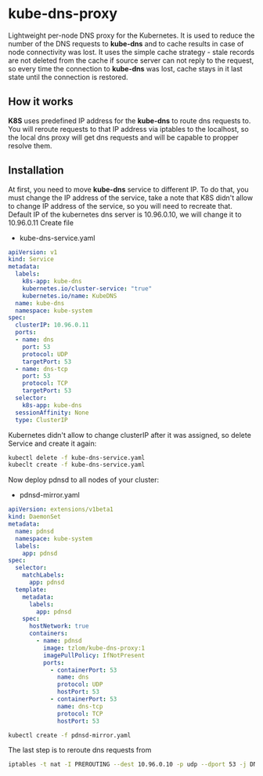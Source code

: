 # kube-dns-proxy
Lightweight per-node DNS proxy for the Kubernetes.
It is used to reduce the number of the DNS requests to **kube-dns** and to cache results in case of node connectivity was lost.
It uses the simple cache strategy - stale records are not deleted from the cache if source server can not reply to the request, so every time the connection to **kube-dns** was lost, cache stays in it last state until the connection is restored.
## How it works
**K8S** uses predefined IP address for the **kube-dns** to route dns requests to.
You will reroute requests to that IP address via iptables to the localhost, so the local dns proxy will get dns requests and will be capable to propper resolve them.
## Installation
At first, you need to move **kube-dns** service to different IP.
To do that, you must change the IP address of the service, take a note that K8S didn't allow to change IP address of the service, so you will need to recreate that.
Default IP of the kubernetes dns server is 10.96.0.10, we will change it to 10.96.0.11
Create file
  - kube-dns-service.yaml
```yaml
apiVersion: v1
kind: Service
metadata:
  labels:
    k8s-app: kube-dns
    kubernetes.io/cluster-service: "true"
    kubernetes.io/name: KubeDNS
  name: kube-dns
  namespace: kube-system
spec:
  clusterIP: 10.96.0.11
  ports:
  - name: dns
    port: 53
    protocol: UDP
    targetPort: 53
  - name: dns-tcp
    port: 53
    protocol: TCP
    targetPort: 53
  selector:
    k8s-app: kube-dns
  sessionAffinity: None
  type: ClusterIP
```
Kubernetes didn't allow to change clusterIP after it was assigned, so delete Service and create it again:
```sh
kubectl delete -f kube-dns-service.yaml
kubeclt create -f kube-dns-service.yaml
```
Now  deploy pdnsd to all nodes of your cluster:
  - pdnsd-mirror.yaml
```yaml
apiVersion: extensions/v1beta1
kind: DaemonSet
metadata:
  name: pdnsd
  namespace: kube-system
  labels:
    app: pdnsd
spec:
  selector:
    matchLabels:
      app: pdnsd
  template:
    metadata:
      labels:
        app: pdnsd
    spec:
      hostNetwork: true
      containers:
        - name: pdnsd
          image: tzlom/kube-dns-proxy:1
          imagePullPolicy: IfNotPresent
          ports:
            - containerPort: 53
              name: dns
              protocol: UDP
              hostPort: 53
            - containerPort: 53
              name: dns-tcp
              protocol: TCP
              hostPort: 53
```
```sh
kubectl create -f pdnsd-mirror.yaml
```
The last step is to reroute dns requests from 
```sh
iptables -t nat -I PREROUTING --dest 10.96.0.10 -p udp --dport 53 -j DNAT --to-dest 127.0.0.1
```
